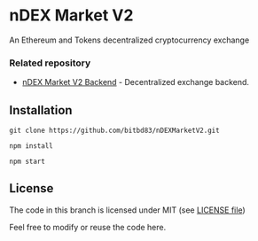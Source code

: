 <!--
  Title: nDEX Market V2
  Description: An ethereum, tokens decentralized exchange.
  Author: Tanvir Rahaman
  Keywords: decentralized, exchange, ethereum, ERC20, token, asset, karachain, karachainfoundation, web3js, MetaMask
  -->
# nDEX Market V2
An Ethereum and Tokens decentralized cryptocurrency exchange

### Related repository
- [nDEX Market V2 Backend](https://github.com/bitbd83/nDEXMarketV2-backend) - Decentralized exchange backend.


## Installation

`git clone https://github.com/bitbd83/nDEXMarketV2.git`

`npm install`

`npm start`

## License

The code in this branch is licensed under MIT (see [LICENSE file](https://github.com/bitbd83/nDEXMarketV2/blob/master/LICENSE))

Feel free to modify or reuse the code here.

